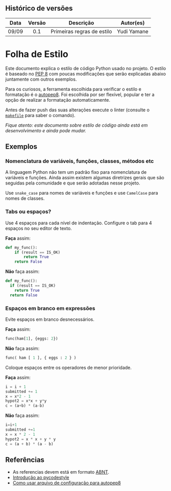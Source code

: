 ## Histórico de versões
|  Data | Versão |          Descrição         |  Autor(es)  |
|:-----:|:------:|:--------------------------:|:-----------:|
| 09/09 |   0.1  | Primeiras regras de estilo | Yudi Yamane |


# Folha de Estilo
Este documento explica o estilo de código Python usado no projeto. O estilo é 
baseado no [PEP 8](https://www.python.org/dev/peps/pep-0008/) com poucas 
modificações que serão explicadas abaixo juntamente com outros exemplos.

Para os curiosos, a ferramenta escolhida para verificar o estilo e formatação é
o [autopep8](https://pypi.org/project/autopep8/). Foi escolhida por ser 
flexível, popular e ter a opção de realizar a formatação automaticamente.

Antes de fazer push das suas alterações execute o linter (consulte o 
[`makefile`](/Makefile) para saber o comando).

_Fique atento: este documento sobre estilo de código ainda está em 
desenvolvimento e ainda pode mudar._


## Exemplos

### Nomenclatura de variáveis, funções, classes, métodos etc
A linguagem Python não tem um padrão fixo para nomenclatura de variáveis e 
funções. Ainda assim existem algumas diretrizes gerais que são seguidas pela 
comunidade e que serão adotadas nesse projeto.

Use `snake_case` para nomes de variáveis e funções e use `CamelCase` para nomes
de classes.


### Tabs ou espaços?
Use 4 espaços para cada nível de indentação. Configure o tab para 4 espaços no
seu editor de texto.


**Faça** assim:
```py
def my_func():
    if (result == IS_OK)
        return True
    return False
```

**Não** faça assim:
```py
def my_func():
  if (result == IS_OK)
    return True
  return False
```

### Espaços em branco em expressões
Evite espaços em branco desnecessários.

**Faça** assim:
```py
func(ham[1], {eggs: 2})
```

**Não** faça assim:
```py
func( ham [ 1 ], { eggs : 2 } )
```

Coloque espaços entre os operadores de menor prioridade.

**Faça** assim:
```py
i = i + 1
submitted += 1
x = x*2 - 1
hypot2 = x*x + y*y
c = (a+b) * (a-b)
```

**Não** faça assim:
```py
i=i+1
submitted +=1
x = x * 2 - 1
hypot2 = x * x + y * y
c = (a + b) * (a - b)
```

## Referências

- As referencias devem está em formato [ABNT](https://github.com/LamequeFernandes).
- [Introdução ao pycodestyle](https://pycodestyle.pycqa.org/en/latest/intro.html)
- [Como usar arquivo de configuração para autopep8](https://github.com/hhatto/autopep8/issues/378)



